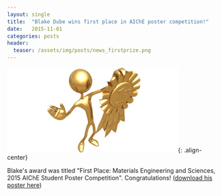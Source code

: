 ```yaml
---
layout: single
title:  "Blake Dube wins first place in AIChE poster competition!"
date:   2015-11-01
categories: posts
header:
  teaser: /assets/img/posts/news_firstprize.png
---
```


![firstprize](/assets/img/posts/news_firstprize.png){: .align-center}

Blake's award was titled "First Place: Materials Engineering and Sciences, 2015 AIChE Student Poster Competition". Congratulations! ([download his poster here](/assets/files/Blake_AICHE_poster.pdf))
